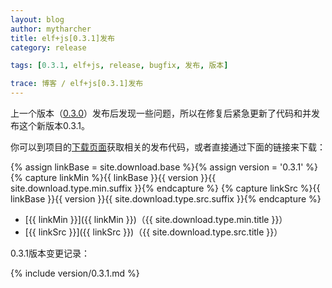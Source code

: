 ```yaml
---
layout: blog
author: mytharcher
title: elf+js[0.3.1]发布
category: release

tags: [0.3.1, elf+js, release, bugfix, 发布, 版本]

trace: 博客 / elf+js[0.3.1]发布
---
```


上一个版本（[0.3.0](/blog/posts/0.3.0-release-note.html)）发布后发现一些问题，所以在修复后紧急更新了代码和并发布这个新版本0.3.1。

你可以到项目的[下载页面](/downloads/)获取相关的发布代码，或者直接通过下面的链接来下载：

{% assign linkBase = site.download.base %}{% assign version = '0.3.1' %}
{% capture linkMin %}{{ linkBase }}{{ version }}{{ site.download.type.min.suffix }}{% endcapture %}
{% capture linkSrc %}{{ linkBase }}{{ version }}{{ site.download.type.src.suffix }}{% endcapture %}
* [{{ linkMin }}]({{ linkMin }})（{{ site.download.type.min.title }}）
* [{{ linkSrc }}]({{ linkSrc }})（{{ site.download.type.src.title }}）

0.3.1版本变更记录：

{% include version/0.3.1.md %}
